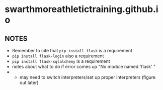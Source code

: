 # swarthmoreathletictraining.github.io
## NOTES
* Remember to cite that `pip install flask` is a requirement
* `pip install flask-login` also a requirement
* `pip install flask-sqlalchemy` is a requirement
* notes about what to do if error comes up "No module named 'flask' "
* * may need to switch interpreters/set up proper interpreters (figure out later)